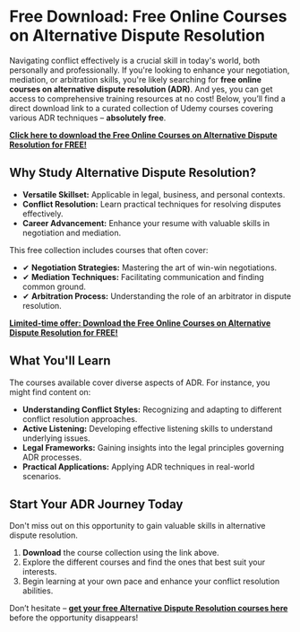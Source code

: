 # Free Download: Free Online Courses on Alternative Dispute Resolution

Navigating conflict effectively is a crucial skill in today's world, both personally and professionally. If you're looking to enhance your negotiation, mediation, or arbitration skills, you're likely searching for **free online courses on alternative dispute resolution (ADR)**. And yes, you can get access to comprehensive training resources at no cost! Below, you’ll find a direct download link to a curated collection of Udemy courses covering various ADR techniques – **absolutely free**.

[**Click here to download the Free Online Courses on Alternative Dispute Resolution for FREE!**](https://udemywork.com/free-online-courses-on-alternative-dispute-resolution)

## Why Study Alternative Dispute Resolution?

*   **Versatile Skillset:** Applicable in legal, business, and personal contexts.
*   **Conflict Resolution:** Learn practical techniques for resolving disputes effectively.
*   **Career Advancement:** Enhance your resume with valuable skills in negotiation and mediation.

This free collection includes courses that often cover:

*   ✔ **Negotiation Strategies:** Mastering the art of win-win negotiations.
*   ✔ **Mediation Techniques:** Facilitating communication and finding common ground.
*   ✔ **Arbitration Process:** Understanding the role of an arbitrator in dispute resolution.

[**Limited-time offer: Download the Free Online Courses on Alternative Dispute Resolution for FREE!**](https://udemywork.com/free-online-courses-on-alternative-dispute-resolution)

## What You'll Learn

The courses available cover diverse aspects of ADR. For instance, you might find content on:

*   **Understanding Conflict Styles:** Recognizing and adapting to different conflict resolution approaches.
*   **Active Listening:** Developing effective listening skills to understand underlying issues.
*   **Legal Frameworks:** Gaining insights into the legal principles governing ADR processes.
*   **Practical Applications:** Applying ADR techniques in real-world scenarios.

## Start Your ADR Journey Today

Don't miss out on this opportunity to gain valuable skills in alternative dispute resolution.

1.  **Download** the course collection using the link above.
2.  Explore the different courses and find the ones that best suit your interests.
3.  Begin learning at your own pace and enhance your conflict resolution abilities.

Don’t hesitate – **[get your free Alternative Dispute Resolution courses here](https://udemywork.com/free-online-courses-on-alternative-dispute-resolution)** before the opportunity disappears!
